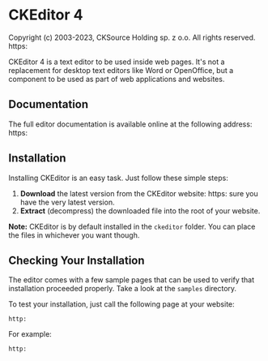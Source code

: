 CKEditor 4
==========

Copyright (c) 2003-2023, CKSource Holding sp. z o.o. All rights reserved.
https:

CKEditor 4 is a text editor to be used inside web pages. It's not a replacement
for desktop text editors like Word or OpenOffice, but a component to be used as
part of web applications and websites.

## Documentation

The full editor documentation is available online at the following address:
https:

## Installation

Installing CKEditor is an easy task. Just follow these simple steps:

 1. **Download** the latest version from the CKEditor website:
    https:
    sure you have the very latest version.
 2. **Extract** (decompress) the downloaded file into the root of your website.

**Note:** CKEditor is by default installed in the `ckeditor` folder. You can
place the files in whichever you want though.

## Checking Your Installation

The editor comes with a few sample pages that can be used to verify that
installation proceeded properly. Take a look at the `samples` directory.

To test your installation, just call the following page at your website:

	http:

For example:

	http:
